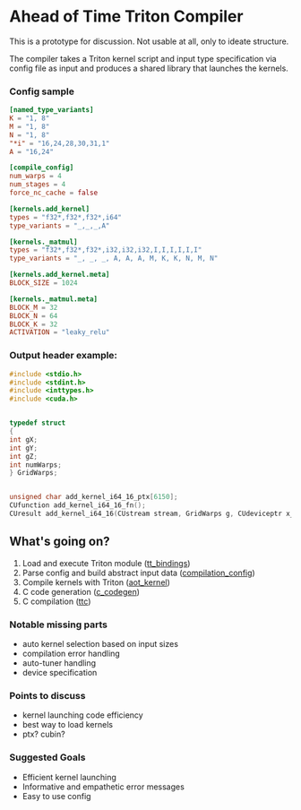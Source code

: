 # Ahead of Time Triton Compiler
This is a prototype for discussion. Not usable at all, only to ideate structure.

The compiler takes a Triton kernel script and input type specification via config file as input and produces a shared library
that launches the kernels.

### Config sample
```toml
[named_type_variants]
K = "1, 8"
M = "1, 8"
N = "1, 8"
"*i" = "16,24,28,30,31,1"
A = "16,24"

[compile_config]
num_warps = 4
num_stages = 4
force_nc_cache = false

[kernels.add_kernel]
types = "f32*,f32*,f32*,i64"
type_variants = "_,_,_,A"

[kernels._matmul]
types = "f32*,f32*,f32*,i32,i32,i32,I,I,I,I,I,I"
type_variants = "_, _, _, A, A, A, M, K, K, N, M, N"

[kernels.add_kernel.meta]
BLOCK_SIZE = 1024

[kernels._matmul.meta]
BLOCK_M = 32
BLOCK_N = 64
BLOCK_K = 32
ACTIVATION = "leaky_relu"

```
### Output header example:
```c
#include <stdio.h>
#include <stdint.h>
#include <inttypes.h>
#include <cuda.h>


typedef struct
{
int gX;
int gY;
int gZ;
int numWarps;
} GridWarps;


unsigned char add_kernel_i64_16_ptx[6150];
CUfunction add_kernel_i64_16_fn();
CUresult add_kernel_i64_16(CUstream stream, GridWarps g, CUdeviceptr x_ptr, CUdeviceptr y_ptr, CUdeviceptr output_ptr, int64_t n_elements);

```

## What's going on?

1. Load and execute Triton module ([tt_bindings](tt_bindings.py))
2. Parse config and build abstract input data ([compilation_config](compilation_config.py))
3. Compile kernels with Triton ([aot_kernel](aot_kernel.py))
4. C code generation ([c_codegen](c_codegen.py))
5. C compilation ([ttc](ttc.py))

### Notable missing parts
- auto kernel selection based on input sizes
- compilation error handling
- auto-tuner handling
- device specification

### Points to discuss
- kernel launching code efficiency 
- best way to load kernels
- ptx? cubin?

### Suggested Goals
- Efficient kernel launching
- Informative and empathetic error messages
- Easy to use config
